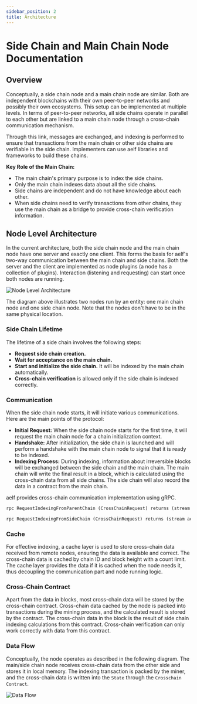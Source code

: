 ```yaml
---
sidebar_position: 2
title: Architecture
---
```


# Side Chain and Main Chain Node Documentation

## Overview

Conceptually, a side chain node and a main chain node are similar. Both are independent blockchains with their own peer-to-peer networks and possibly their own ecosystems. This setup can be implemented at multiple levels. In terms of peer-to-peer networks, all side chains operate in parallel to each other but are linked to a main chain node through a cross-chain communication mechanism.

Through this link, messages are exchanged, and indexing is performed to ensure that transactions from the main chain or other side chains are verifiable in the side chain. Implementers can use aelf libraries and frameworks to build these chains.

**Key Role of the Main Chain:**

- The main chain's primary purpose is to index the side chains.
- Only the main chain indexes data about all the side chains.
- Side chains are independent and do not have knowledge about each other.
- When side chains need to verify transactions from other chains, they use the main chain as a bridge to provide cross-chain verification information.

## Node Level Architecture

In the current architecture, both the side chain node and the main chain node have one server and exactly one client. This forms the basis for aelf's two-way communication between the main chain and side chains. Both the server and the client are implemented as node plugins (a node has a collection of plugins). Interaction (listening and requesting) can start once both nodes are running.

![Node Level Architecture](/img/side-chain-nodes.png)

The diagram above illustrates two nodes run by an entity: one main chain node and one side chain node. Note that the nodes don't have to be in the same physical location.

### Side Chain Lifetime

The lifetime of a side chain involves the following steps:

- **Request side chain creation.**
- **Wait for acceptance on the main chain.**
- **Start and initialize the side chain.** It will be indexed by the main chain automatically.
- **Cross-chain verification** is allowed only if the side chain is indexed correctly.

### Communication

When the side chain node starts, it will initiate various communications. Here are the main points of the protocol:

- **Initial Request:** When the side chain node starts for the first time, it will request the main chain node for a chain initialization context.
- **Handshake:** After initialization, the side chain is launched and will perform a handshake with the main chain node to signal that it is ready to be indexed.
- **Indexing Process:** During indexing, information about irreversible blocks will be exchanged between the side chain and the main chain. The main chain will write the final result in a block, which is calculated using the cross-chain data from all side chains. The side chain will also record the data in a contract from the main chain.

aelf provides cross-chain communication implementation using gRPC.

```protobuf
rpc RequestIndexingFromParentChain (CrossChainRequest) returns (stream acs7.ParentChainBlockData) {}

rpc RequestIndexingFromSideChain (CrossChainRequest) returns (stream acs7.SideChainBlockData) {}
```

### Cache

For effective indexing, a cache layer is used to store cross-chain data received from remote nodes, ensuring the data is available and correct. The cross-chain data is cached by chain ID and block height with a count limit. The cache layer provides the data if it is cached when the node needs it, thus decoupling the communication part and node running logic.

### Cross-Chain Contract

Apart from the data in blocks, most cross-chain data will be stored by the cross-chain contract. Cross-chain data cached by the node is packed into transactions during the mining process, and the calculated result is stored by the contract. The cross-chain data in the block is the result of side chain indexing calculations from this contract. Cross-chain verification can only work correctly with data from this contract.

### Data Flow

Conceptually, the node operates as described in the following diagram. The main/side chain node receives cross-chain data from the other side and stores it in local memory. The indexing transaction is packed by the miner, and the cross-chain data is written into the `State` through the `Crosschain Contract`.

![Data Flow](/img/architecture-node.png)
